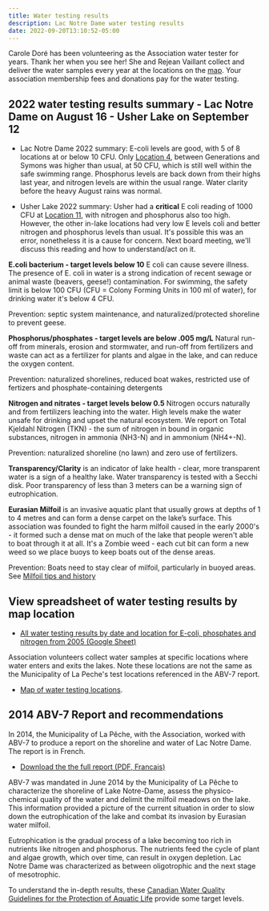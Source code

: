 ```yaml
---
title: Water testing results
description: Lac Notre Dame water testing results
date: 2022-09-20T13:10:52-05:00
---
```

Carole Doré has been volunteering as the Association water tester for years. Thank her when you see her! She and Rejean Vaillant collect and deliver the water samples every year at the locations on the [map](/map/maps/). Your association membership fees and donations pay for the water testing.

## 2022 water testing results summary - Lac Notre Dame on August 16 - Usher Lake on September 12

* Lac Notre Dame 2022 summary: E-coli levels are good, with 5 of 8 locations at or below 10 CFU. Only [Location 4](/map/maps/), between Generations and Symons was higher than usual, at 50 CFU, which is still well within the safe swimming range. Phosphorus levels are back down from their highs last year, and nitrogen levels are within the usual range. Water clarity before the heavy August rains was normal.

* Usher Lake 2022 summary: Usher had a **critical** E coli reading of 1000 CFU at [Location 11](/map/maps/), with nitrogen and phosphorus also too high. However, the other in-lake locations had very low E levels coli and better nitrogen and phosphorus levels than usual. It's possible this was an error, nonetheless it is a cause for concern. Next board meeting, we'll discuss this reading and how to understand/act on it.  

**E.coli bacterium - target levels below 10** E coli can cause severe illness. The presence of E. coli in water is a strong indication of recent sewage or animal waste (beavers, geese!) contamination. For swimming, the safety limit is below 100 CFU (CFU = Colony Forming Units in 100 ml of water), for drinking water it's below 4 CFU.

Prevention: septic system maintenance, and naturalized/protected shoreline to prevent geese.

**Phosphorus/phosphates - target levels are below .005 mg/L** Natural run-off from minerals, erosion and stormwater, and run-off from fertilizers and waste can act as a fertilizer for plants and algae in the lake, and can reduce the oxygen content.

Prevention: naturalized shorelines, reduced boat wakes, restricted use of fertizers and phosphate-containing detergents

**Nitrogen and nitrates - target levels below 0.5** Nitrogen occurs naturally and from fertilizers leaching into the water. High levels make the water unsafe for drinking and upset the natural ecosystem. We report on Total Kjeldahl Nitrogen (TKN) - the sum of nitrogen in bound in organic substances, nitrogen in ammonia (NH3-N) and in ammonium (NH4+-N).

Prevention: naturalized shoreline (no lawn) and zero use of fertilizers.

**Transparency/Clarity** is an indicator of lake health - clear, more transparent water is a sign of a healthy lake. Water transparency is tested with a Secchi disk. Poor transparency of less than 3 meters can be a warning sign of eutrophication.

**Eurasian Milfoil** is an invasive aquatic plant that usually grows at depths of 1 to 4 metres and can form a dense carpet on the lake’s surface. This association was founded to fight the harm milfoil caused in the early 2000's - it formed such a dense mat on much of the lake that people weren't able to boat through it at all. It's a Zombie weed - each cut bit can form a new weed so we place buoys to keep boats out of the dense areas.

Prevention: Boats need to stay clear of milfoil, particularly in buoyed areas. See [Milfoil tips and history](/water/lnd-milfoil)

## View spreadsheet of water testing results by map location

* [All water testing results by date and location for E-coli, phosphates and nitrogen from 2005 (Google Sheet)](https://docs.google.com/spreadsheets/d/1dqcUzW8GyrQA3oEBX0YPA8-FLrunVLlIszOkUb7S9H4/edit?usp=sharing)

Association volunteers collect water samples at specific locations where water enters and exits the lakes. Note these locations are not the same as the Municipality of La Peche's test locations referenced in the ABV-7 report.  

* [Map of water testing locations](/map/maps/).

## 2014 ABV-7 Report and recommendations

In 2014, the Municipality of La Pêche, with the Association, worked with ABV-7 to produce a report on the shoreline and water of Lac Notre Dame. The report is in French.

* [Download the the full report (PDF, Francais)](/assets/docs/water/ABV7_Rapport_Lac_Notre_Dame_2014.pdf)

ABV-7 was mandated in June 2014 by the Municipality of La Pêche to characterize the shoreline of Lake Notre-Dame, assess the physico-chemical quality of the water and delimit the milfoil meadows on the lake. This information provided a picture of the current situation in order to slow down the eutrophication of the lake and combat its invasion by Eurasian water milfoil.

Eutrophication is the gradual process of a lake becoming too rich in nutrients like nitrogen and phosphorus. The nutrients feed the cycle of plant and algae growth, which over time, can result in oxygen depletion. Lac Notre Dame was characterized as between oligotrophic and the next stage of mesotrophic.

To understand the in-depth results, these [Canadian Water Quality Guidelines for the Protection of Aquatic Life](/assets/docs/water/water_quality_guidelines.pdf) provide some target levels.
